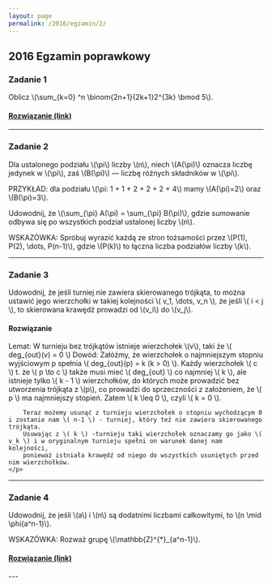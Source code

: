 ```yaml
---
layout: page
permalink: /2016/egzamin/2/
---
```


## 2016 Egzamin poprawkowy

### Zadanie 1
<p>
  Oblicz \(\sum_{k=0} ^n \binom{2n+1}{2k+1}2^{3k} \bmod 5\).
</p>

<div>
  <h4 class="collapsible"><a href="https://math.stackexchange.com/questions/822230">Rozwiązanie (link)</a></h4>
</div>

---

### Zadanie 2
<p>
  <p>
    Dla ustalonego podziału \(\pi\) liczby \(n\), niech \(A(\pi)\) oznacza liczbę jedynek w \(\pi\), zaś \(B(\pi)\) — liczbę różnych składników w \(\pi\).
  </p>
  <p>
    PRZYKŁAD: dla podziału \(\pi: 1 + 1 + 2 + 2 + 2 + 4\) mamy \(A(\pi)=2\) oraz \(B(\pi)=3\).
  </p>
  <p>
    Udowodnij, że \(\sum_{\pi} A(\pi) = \sum_{\pi} B(\pi)\), gdzie sumowanie odbywa się po wszystkich podział ustalonej liczby \(n\).
  </p>
  <p>
    WSKAZÓWKA: Spróbuj wyrazić każdą ze stron tożsamości przez \(P(1), P(2), \dots, P(n-1)\), gdzie \(P(k)\) to łączna liczba
    podziałów liczby \(k\).
  </p>
</p>

---

### Zadanie 3

<p>
Udowodnij, że jeśli turniej nie zawiera skierowanego trójkąta, to można ustawić jego wierzchołki w takiej kolejności \( v_1, \dots, v_n \), że jeśli \( i < j \), to skierowana krawędź prowadzi od \(v_i\) do \(v_j\).
</p>

<div data-collapse>
  <h4 class="collapsible">Rozwiązanie</h4>
  <div class="solution">
    <p>
        Lemat: W turnieju bez trójkątów istnieje wierzchołek \(v\), taki że \( deg_{out}(v) = 0 \)
        Dowód:
        Załóżmy, że wierzchołek o najmniejszym stopniu wyjściowym p spełnia \( deg_{out}(p) = k (k > 0) \).
        Każdy wierzchołek \( c \) t. że \( p \to c \) także musi mieć \( deg_{out} \) co najmniej \( k \), ale istnieje
        tylko \( k - 1 \) wierzchołków, do których może prowadzić bez utworzenia trójkąta z \(p\), co prowadzi do sprzeczności z założeniem, że \( p \) ma najmniejszy stopień. Zatem \( k \leq 0 \), czyli \( k = 0 \).

        Teraz możemy usunąć z turnieju wierzchołek o stopniu wychodzącym 0 i zostanie nam \( n-1 \) - turniej, który też nie zawiera skierowanego trójkąta.
        Usuwając z \( k \) -turnieju taki wierzchołek oznaczamy go jako \( v_k \) i w oryginalnym turnieju spełni on warunek danej nam kolejności,
        ponieważ istniała krawędź od niego do wszystkich usuniętych przed nim wierzchołków.
    </p>
  </div>
</div>


---

### Zadanie 4

<p>
  <p>
    Udowodnij, że jeśli \(a\) i \(n\) są dodatnimi liczbami całkowitymi, to \(n \mid \phi(a^n-1)\).
  </p>
  <p>
    WSKAZÓWKA: Rozważ grupę \(\mathbb{Z}^{*}_{a^n-1}\).
  </p>
</p>

<div>
  <h4 class="collapsible"><a href="https://math.stackexchange.com/a/398227/237591">Rozwiązanie (link)</a></h4>
</div>
---
